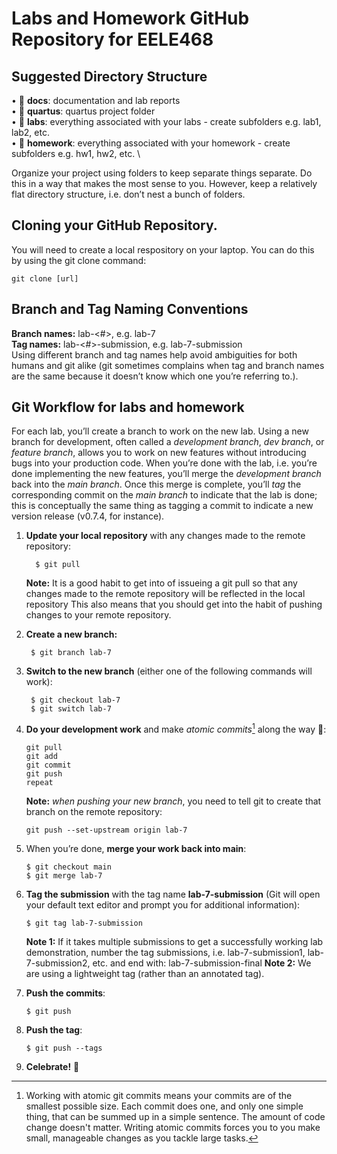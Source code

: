 # Labs and Homework GitHub Repository for EELE468

## Suggested Directory Structure

• 📁 **docs**: documentation and lab reports \
• 📁 **quartus**: quartus project folder \
• 📁 **labs**: everything associated with your labs - create subfolders e.g. lab1, lab2, etc. \
• 📁 **homework**: everything associated with your homework - create subfolders e.g. hw1, hw2, etc. \

Organize your project using folders to keep separate things separate. Do this in a way that
makes the most sense to you. However, keep a relatively flat directory structure, i.e. don’t nest a bunch of folders.

## Cloning your GitHub Repository.  
You will need to create a local respository on your laptop.  You can do this by using the git clone command:
   ```
   git clone [url]
   ```
   
## Branch and Tag Naming Conventions
**Branch names:** lab-<#>, e.g. lab-7 \
**Tag names:** lab-<#>-submission, e.g. lab-7-submission \
Using different branch and tag names help avoid ambiguities for both humans and git alike (git sometimes
complains when tag and branch names are the same because it doesn’t know which one you’re referring to.).

## Git Workflow for labs and homework
For each lab, you’ll create a branch to work on the new lab. Using a new branch for development, often
called a *development branch*, *dev branch*, or *feature branch*, allows you to work on new features without 
introducing bugs into your production code. When you’re done with the lab, i.e. you’re done implementing the
new features, you’ll merge the *development branch* back into the *main branch*. Once this merge is complete,
you’ll *tag* the corresponding commit on the *main branch* to indicate that the lab is done; this is conceptually
the same thing as tagging a commit to indicate a new version release (v0.7.4, for instance).

1. **Update your local repository** with any changes made to the remote repository:
   ```
     $ git pull
   ```
   **Note:** It is a good habit to get into of issueing a git pull so that any changes made to the remote repository will be reflected in the local repository  This also means that you should get into the habit of pushing changes to your remote repository.

1. **Create a new branch:**
   ```
    $ git branch lab-7
   ```
   
2. **Switch to the new branch** (either one of the following commands will work):
   ```
    $ git checkout lab-7
    $ git switch lab-7
     ```

3. **Do your development work** and make *atomic commits*[^1] along the way 🙂:
   ```
   git pull
   git add 
   git commit 
   git push 
   repeat
   ```
   **Note:** *when pushing your new branch*, you need to tell git to create that branch on the
remote repository:
   ```
   git push --set-upstream origin lab-7
   ```

4. When you’re done, **merge your work back into main**:
   ```
   $ git checkout main
   $ git merge lab-7
   ```

5. **Tag the submission** with the tag name **lab-7-submission** (Git will open your default text editor and prompt you for additional information):
   ```
   $ git tag lab-7-submission
   ```
   **Note 1:** If it takes multiple submissions to get a successfully working lab demonstration, number the tag submissions, i.e. lab-7-submission1, lab-7-submission2, etc. and end with: lab-7-submission-final
   **Note 2:** We are using a lightweight tag (rather than an annotated tag).


7. **Push the commits**:
   ```
   $ git push
   ```

8. **Push the tag**:
   ```
   $ git push --tags
   ```

9. **Celebrate!** 🎉

[^1]: Working with atomic git commits means your commits are of the smallest possible size. 
Each commit does one, and only one simple thing, that can be summed up in a simple sentence. The amount of code change doesn't matter.
Writing atomic commits forces you to you make small, manageable changes as you tackle large tasks.


